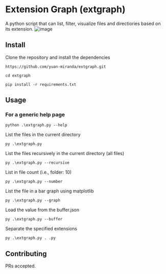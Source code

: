 # Extension Graph (extgraph)

A python script that can list, filter, visualize files and directiories based on its extension.
![image](https://github.com/user-attachments/assets/da0e5e8d-8c7a-4555-a076-45e63ed294f2)

## Install

Clone the repository and install the dependencies

```
https://github.com/yuan-miranda/extgraph.git
```

```
cd extgraph
```

```
pip install -r requirements.txt
```

## Usage

### For a generic help page

```
python .\extgraph.py --help
```

List the files in the current directory

```
py .\extgraph.py
```

List the files recursively in the current directory (all files)

```
py .\extgraph.py --recursive
```

List in file count (i.e., folder: 10)

```
py .\extgraph.py --number
```

List the file in a bar graph using matplotlib

```
py .\extgraph.py --graph
```

Load the value from the buffer.json

```
py .\extgraph.py --buffer
```

Separate the specified extensions

```
py .\extgraph.py . .py
```

## Contributing

PRs accepted.

